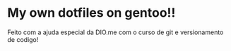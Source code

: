 # My own dotfiles on gentoo!!

Feito com a ajuda especial da DIO.me
com o curso de git e versionamento de codigo!
